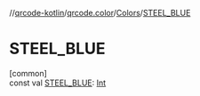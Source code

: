//[qrcode-kotlin](../../../index.md)/[qrcode.color](../index.md)/[Colors](index.md)/[STEEL_BLUE](-s-t-e-e-l_-b-l-u-e.md)

# STEEL_BLUE

[common]\
const val [STEEL_BLUE](-s-t-e-e-l_-b-l-u-e.md): [Int](https://kotlinlang.org/api/latest/jvm/stdlib/kotlin-stdlib/kotlin/-int/index.html)
